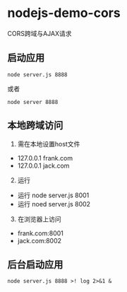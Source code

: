 # nodejs-demo-cors
CORS跨域与AJAX请求
## 启动应用

`node server.js 8888`

或者

`node server 8888`

## 本地跨域访问
1. 需在本地设置host文件 
-  127.0.0.1 frank.com
-  127.0.0.1 jack.com
2. 运行
-  运行 node server.js 8001
-  运行 noed server.js 8002
3. 在浏览器上访问
- frank.com:8001
- jack.com:8002

## 后台启动应用

`node server.js 8888 >! log 2>&1 &`

